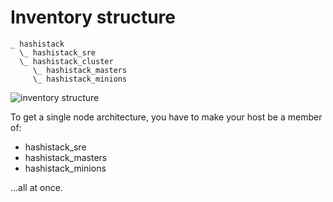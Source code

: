 # Inventory structure

```{code-block}
_ hashistack
  \_ hashistack_sre
  \_ hashistack_cluster
     \_ hashistack_masters
     \_ hashistack_minions
```

![inventory structure](/images/inventory.png)

To get a single node architecture, you have to make your host be a member of:

* hashistack_sre
* hashistack_masters
* hashistack_minions

...all at once.
